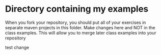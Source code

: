 # Directory containing my examples
When you fork your repository, you should put all of your exercises in separate maven projects in this folder. 
Make changes here and NOT in the class examples.
This will allow you to merge later class examples into your repository

test change
